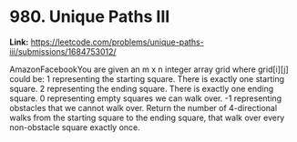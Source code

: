 # 980. Unique Paths III

**Link:** https://leetcode.com/problems/unique-paths-iii/submissions/1684753012/

AmazonFacebookYou are given an m x n integer array grid where grid[i][j] could be: 1 representing the starting square. There is exactly one starting square. 2 representing the ending square. There is exactly one ending square. 0 representing empty squares we can walk over. -1 representing obstacles that we cannot walk over. Return the number of 4-directional walks from the starting square to the ending square, that walk over every non-obstacle square exactly once.

